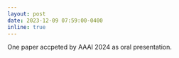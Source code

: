 ```yaml
---
layout: post
date: 2023-12-09 07:59:00-0400
inline: true
---
```


  One paper accpeted by AAAI 2024 as oral presentation.